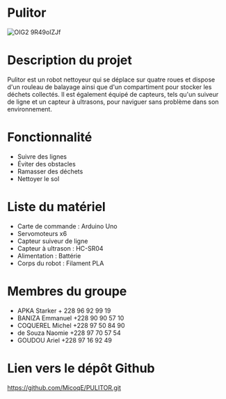 # Pulitor
![OIG2 9R49oIZJf](https://github.com/MicoqE/PULITOR/assets/124099112/1f0eecdb-3bdb-4c9f-8592-60874c8e613b)


# Description du projet
Pulitor est un robot nettoyeur qui se déplace sur quatre roues et dispose d'un rouleau de balayage ainsi que d'un compartiment pour stocker les déchets collectés. Il est également équipé de capteurs, tels qu'un suiveur de ligne et un capteur à ultrasons, pour naviguer sans problème dans son environnement.

# Fonctionnalité
- Suivre des lignes
- Éviter des obstacles
- Ramasser des déchets
- Nettoyer le sol

# Liste du matériel
- Carte de commande : Arduino Uno
- Servomoteurs x6
- Capteur suiveur de ligne
- Capteur à ultrason : HC-SR04
- Alimentation : Battérie 
- Corps du robot : Filament PLA

# Membres du groupe
- APKA Starker + 228 96 92 99 19
- BANIZA Emmanuel +228 90 90 57 10
- COQUEREL Michel +228 97 50 84 90
- de Souza Naomie +228 97 70 57 54
- GOUDOU Ariel +228 97 16 92 49

# Lien vers le dépôt Github
 https://github.com/MicoqE/PULITOR.git 
